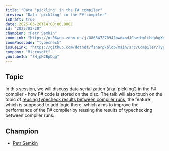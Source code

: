 ```yaml
---
title: "Data 'pickling' in the F# compiler"
preview: "Data 'pickling' in the F# compiler"
isDraft: true
date: 2025-03-28T14:00:00.000Z
id: "2025/03/28"
champion: "Petr Semkin"
zoomLink: "https://us06web.zoom.us/j/88634727094?pwd=odJCovtHmlrbepkgXgw57MbiE9qPPu.1"
zoomPasscode: "typecheck"
issueLink: "https://github.com/dotnet/fsharp/blob/main/src/Compiler/TypedTree/TypedTreePickle.fs"
company: "Microsoft"
youtubeId: "SHjpH2BpDqg"
---
```


## Topic

In this session, we will discuss data serialization (aka 'pickling') in the F# compiler - how F# code is stored on the disc. The talk will also touch on the topic of [reusing typecheck results between compiler runs](https://github.com/dotnet/fsharp/blob/main/docs/reusing-typechecking-results.md), the feature which is supposed to add logic there.
which aims to improve the performance of the F# compiler by reusing the results of typechecking between compiler runs.

## Champion

- [Petr Semkin](https://twitter.com/psfinaki)
